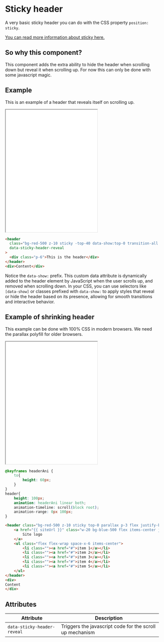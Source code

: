 # Sticky header

A very basic sticky header you can do with the CSS property `position: sticky`.

[You can read more information about sticky here.](https://developer.mozilla.org/en-US/docs/Web/CSS/position)

## So why this component?

This component adds the extra ability to hide the header when scrolling down but reveal it when scrolling up. For now this can only be done with some javascript magic.

## Example

This is an example of a header that reveals itself on scrolling up.

<iframe src="../examples/stickyHeaderScrollUp.html" height="400"></iframe>

```html
<header
  class="bg-red-500 z-10 sticky -top-40 data-show:top-0 transition-all duration-500 ease-in-out"
  data-sticky-header-reveal
>
  <div class="p-6">This is the header</div>
</header>
<div>Content</div>
```

Notice the `data-show:` prefix. This custom data attribute is dynamically added to the header element by JavaScript when the user scrolls up, and removed when scrolling down. In your CSS, you can use selectors like `[data-show]` or classes prefixed with `data-show:` to apply styles that reveal or hide the header based on its presence, allowing for smooth transitions and interactive behavior.

## Example of shrinking header

This example can be done with 100% CSS in modern browsers. We need the parallax polyfill for older browsers.

<iframe src="../examples/stickyHeaderScrollShrink.html" height="400"></iframe>

```CSS
@keyframes headerAni {
    to{
        height: 60px;
    }
}
header{
    height: 100px;
    animation: headerAni linear both;
    animation-timeline: scroll(block root);
    animation-range: 0px 100px;
}
```

```HTML
<header class="bg-red-500 z-10 sticky top-0 parallax p-3 flex justify-between">
    <a href="{{ siteUrl }}" class="w-20 bg-blue-500 flex items-center justify-center">
        Site logo
    </a>
    <ul class="flex flex-wrap space-x-6 items-center">
        <li class=""><a href="#">item 1</a></li>
        <li class=""><a href="#">item 2</a></li>
        <li class=""><a href="#">item 3</a></li>
        <li class=""><a href="#">item 4</a></li>
        <li class=""><a href="#">item 5</a></li>
    </ul>
</header>
<div>
Content
</div>
```

## Attributes

| Attribute                   | Description                                              |
| --------------------------- | -------------------------------------------------------- |
| `data-sticky-header-reveal` | Triggers the javascript code for the scroll up mechanism |

